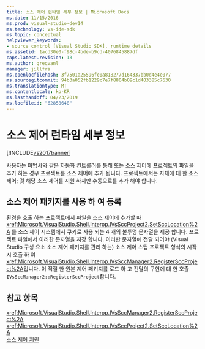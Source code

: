 ```yaml
---
title: 소스 제어 런타임 세부 정보 | Microsoft Docs
ms.date: 11/15/2016
ms.prod: visual-studio-dev14
ms.technology: vs-ide-sdk
ms.topic: conceptual
helpviewer_keywords:
- source control [Visual Studio SDK], runtime details
ms.assetid: 1acd30e0-f98c-4bde-b9cd-4076845887df
caps.latest.revision: 13
ms.author: gregvanl
manager: jillfra
ms.openlocfilehash: 3f7501a25596fc0a818277d164337bb0d4e4e077
ms.sourcegitcommit: 94b3a052fb1229c7e7f8804b09c1d403385c7630
ms.translationtype: MT
ms.contentlocale: ko-KR
ms.lasthandoff: 04/23/2019
ms.locfileid: "62858648"
---
```

# <a name="source-control-runtime-details"></a>소스 제어 런타임 세부 정보
[!INCLUDE[vs2017banner](../../includes/vs2017banner.md)]

사용자는 마법사와 같은 자동화 컨트롤러를 통해 또는 소스 제어에 프로젝트의 파일을 추가 하는 경우 프로젝트를 소스 제어에 추가 됩니다. 프로젝트에서는 자체에 대 한 소스 제어; 것 해당 소스 제어를 지원 하지만 수동으로를 추가 해야 합니다.  
  
## <a name="registering-with-a-source-control-package"></a>소스 제어 패키지를 사용 하 여 등록  
 환경을 호출 하는 프로젝트에서 파일을 소스 제어에 추가할 때 <xref:Microsoft.VisualStudio.Shell.Interop.IVsSccProject2.SetSccLocation%2A> 를 소스 제어 시스템에서 쿠키로 사용 되는 4 개의 불투명 문자열을 제공 합니다. 프로젝트 파일에서 이러한 문자열을 저장 합니다. 이러한 문자열에 전달 되어야 (Visual Studio 구성 요소 소스 제어 패키지를 관리 하는) 소스 제어 스텁 프로젝트 형식의 시작 시 호출 하 여 <xref:Microsoft.VisualStudio.Shell.Interop.IVsSccManager2.RegisterSccProject%2A>입니다. 이 적절 한 원본 제어 패키지를 로드 하 고 전달의 구현에 대 한 호출 `IVsSccManager2::RegisterSccProject`합니다.  
  
## <a name="see-also"></a>참고 항목  
 <xref:Microsoft.VisualStudio.Shell.Interop.IVsSccManager2.RegisterSccProject%2A>   
 <xref:Microsoft.VisualStudio.Shell.Interop.IVsSccProject2.SetSccLocation%2A>   
 [소스 제어 지원](../../extensibility/internals/supporting-source-control.md)
